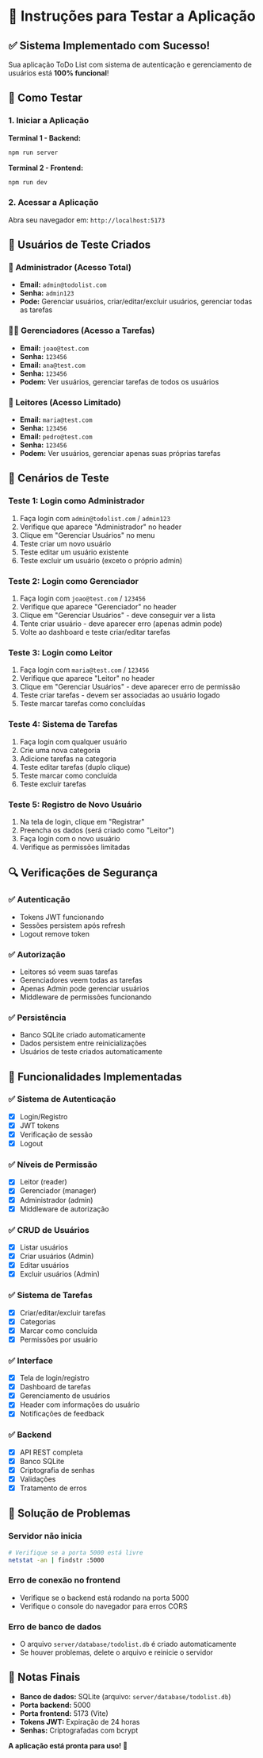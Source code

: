 # 🚀 Instruções para Testar a Aplicação

## ✅ Sistema Implementado com Sucesso!

Sua aplicação ToDo List com sistema de autenticação e gerenciamento de usuários está **100% funcional**!

## 🎯 Como Testar

### 1. Iniciar a Aplicação

**Terminal 1 - Backend:**

```bash
npm run server
```

**Terminal 2 - Frontend:**

```bash
npm run dev
```

### 2. Acessar a Aplicação

Abra seu navegador em: `http://localhost:5173`

## 👥 Usuários de Teste Criados

### 🔑 Administrador (Acesso Total)

- **Email:** `admin@todolist.com`
- **Senha:** `admin123`
- **Pode:** Gerenciar usuários, criar/editar/excluir usuários, gerenciar todas as tarefas

### 👨‍💼 Gerenciadores (Acesso a Tarefas)

- **Email:** `joao@test.com`
- **Senha:** `123456`
- **Email:** `ana@test.com`
- **Senha:** `123456`
- **Podem:** Ver usuários, gerenciar tarefas de todos os usuários

### 👤 Leitores (Acesso Limitado)

- **Email:** `maria@test.com`
- **Senha:** `123456`
- **Email:** `pedro@test.com`
- **Senha:** `123456`
- **Podem:** Ver usuários, gerenciar apenas suas próprias tarefas

## 🧪 Cenários de Teste

### Teste 1: Login como Administrador

1. Faça login com `admin@todolist.com` / `admin123`
2. Verifique que aparece "Administrador" no header
3. Clique em "Gerenciar Usuários" no menu
4. Teste criar um novo usuário
5. Teste editar um usuário existente
6. Teste excluir um usuário (exceto o próprio admin)

### Teste 2: Login como Gerenciador

1. Faça login com `joao@test.com` / `123456`
2. Verifique que aparece "Gerenciador" no header
3. Clique em "Gerenciar Usuários" - deve conseguir ver a lista
4. Tente criar usuário - deve aparecer erro (apenas admin pode)
5. Volte ao dashboard e teste criar/editar tarefas

### Teste 3: Login como Leitor

1. Faça login com `maria@test.com` / `123456`
2. Verifique que aparece "Leitor" no header
3. Clique em "Gerenciar Usuários" - deve aparecer erro de permissão
4. Teste criar tarefas - devem ser associadas ao usuário logado
5. Teste marcar tarefas como concluídas

### Teste 4: Sistema de Tarefas

1. Faça login com qualquer usuário
2. Crie uma nova categoria
3. Adicione tarefas na categoria
4. Teste editar tarefas (duplo clique)
5. Teste marcar como concluída
6. Teste excluir tarefas

### Teste 5: Registro de Novo Usuário

1. Na tela de login, clique em "Registrar"
2. Preencha os dados (será criado como "Leitor")
3. Faça login com o novo usuário
4. Verifique as permissões limitadas

## 🔍 Verificações de Segurança

### ✅ Autenticação

- Tokens JWT funcionando
- Sessões persistem após refresh
- Logout remove token

### ✅ Autorização

- Leitores só veem suas tarefas
- Gerenciadores veem todas as tarefas
- Apenas Admin pode gerenciar usuários
- Middleware de permissões funcionando

### ✅ Persistência

- Banco SQLite criado automaticamente
- Dados persistem entre reinicializações
- Usuários de teste criados automaticamente

## 🎉 Funcionalidades Implementadas

### ✅ Sistema de Autenticação

- [x] Login/Registro
- [x] JWT tokens
- [x] Verificação de sessão
- [x] Logout

### ✅ Níveis de Permissão

- [x] Leitor (reader)
- [x] Gerenciador (manager)
- [x] Administrador (admin)
- [x] Middleware de autorização

### ✅ CRUD de Usuários

- [x] Listar usuários
- [x] Criar usuários (Admin)
- [x] Editar usuários
- [x] Excluir usuários (Admin)

### ✅ Sistema de Tarefas

- [x] Criar/editar/excluir tarefas
- [x] Categorias
- [x] Marcar como concluída
- [x] Permissões por usuário

### ✅ Interface

- [x] Tela de login/registro
- [x] Dashboard de tarefas
- [x] Gerenciamento de usuários
- [x] Header com informações do usuário
- [x] Notificações de feedback

### ✅ Backend

- [x] API REST completa
- [x] Banco SQLite
- [x] Criptografia de senhas
- [x] Validações
- [x] Tratamento de erros

## 🚨 Solução de Problemas

### Servidor não inicia

```bash
# Verifique se a porta 5000 está livre
netstat -an | findstr :5000
```

### Erro de conexão no frontend

- Verifique se o backend está rodando na porta 5000
- Verifique o console do navegador para erros CORS

### Erro de banco de dados

- O arquivo `server/database/todolist.db` é criado automaticamente
- Se houver problemas, delete o arquivo e reinicie o servidor

## 📝 Notas Finais

- **Banco de dados:** SQLite (arquivo: `server/database/todolist.db`)
- **Porta backend:** 5000
- **Porta frontend:** 5173 (Vite)
- **Tokens JWT:** Expiração de 24 horas
- **Senhas:** Criptografadas com bcrypt

**A aplicação está pronta para uso! 🎉**
